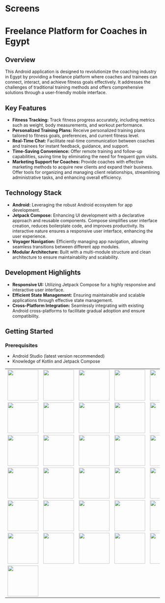 # Screens 

<table>
  <tr>
    <td><img src="https://github.com/ahmed-faroukk/Exersize/assets/72602749/7ad0877d-d6ee-4b5e-8a26-baf6a46dc911" width="100" /></td>
    <td><img src="https://github.com/ahmed-faroukk/Exersize/assets/72602749/f2afa9d3-094c-4d44-8766-c88c1d91ffd9" width="100" /></td>
    <td><img src="https://github.com/ahmed-faroukk/Exersize/assets/72602749/00df9399-52d6-4f83-a9de-8f3f3e31f780" width="100" /></td>
    <td><img src="https://github.com/ahmed-faroukk/Exersize/assets/72602749/10409058-ba2d-42aa-944a-486a92a5b594" width="100" /></td>
    <td><img src="https://github.com/ahmed-faroukk/Exersize/assets/72602749/cdd41431-ec04-4c14-b7c0-880723ea5ee4" width="100" /></td>
  </tr>
  <tr>
     <td><img src="https://github.com/ahmed-faroukk/Exersize/assets/72602749/54260615-f5a9-4751-ba2f-abb85b2e37ca" width="100" /></td>
    <td><img src="https://github.com/ahmed-faroukk/Exersize/assets/72602749/5de202e8-bd6a-480c-b496-68ad190e73a5" width="100" /></td>
    <td><img src="https://github.com/ahmed-faroukk/Exersize/assets/72602749/661e91fb-0252-4261-9e68-e136b7f048b3" width="100" /></td>
    <td><img src="https://github.com/ahmed-faroukk/Exersize/assets/72602749/a42774a7-dc1f-4a77-aef6-9b9c4230cd2c" width="100" /></td>
    <td><img src="https://github.com/ahmed-faroukk/Exersize/assets/72602749/12301ca7-cf9d-4c76-be4f-12e345a391a8" width="100" /></td>
  </tr>
  <tr>
    <td><img src="https://github.com/ahmed-faroukk/Exersize/assets/72602749/2c01fddf-6bcd-4e34-bb18-ae3b3160dba1" width="100" /></td>
    <td><img src="https://github.com/ahmed-faroukk/Exersize/assets/72602749/febc106d-c864-4c1f-b2c1-80740590dcbc" width="100" /></td>
    <td><img src="https://github.com/ahmed-faroukk/Exersize/assets/72602749/d0945cfe-59b9-4277-8523-0663e6db7a69" width="100" /></td>
    <td><img src="https://github.com/ahmed-faroukk/Exersize/assets/72602749/3e00d36e-965b-49f5-a377-0be441e1c004" width="100" /></td>
    <td><img src="https://github.com/ahmed-faroukk/Exersize/assets/72602749/9cb4e364-ff24-407b-b8f6-7df1c85ec7d8" width="100" /></td>

  </tr>
  <tr>
    <td><img src="https://github.com/ahmed-faroukk/Exersize/assets/72602749/6a298a74-9e0b-461c-b443-91fdbf202afc" width="100" /></td>
    <td><img src="https://github.com/ahmed-faroukk/Exersize/assets/72602749/8a003cec-d94f-43a1-b4b9-d798c0f2bff7" width="100" /></td>
    <td><img src="https://github.com/ahmed-faroukk/Exersize/assets/72602749/fa8b96e6-242f-4414-8129-1c1e91797eb0" width="100" /></td>
    <td><img src="https://github.com/ahmed-faroukk/Exersize/assets/72602749/c569d3e1-1cf3-4a49-bf6a-568b8c72c0c4" width="100" /></td>
    <td><img src="https://github.com/ahmed-faroukk/Exersize/assets/72602749/1b14016e-f61c-4389-b1df-436c3e737ff1" width="100" /></td>
  </tr>
  <tr>
    <td><img src="https://github.com/ahmed-faroukk/Exersize/assets/72602749/e4ff81c8-5f95-499c-b8d2-b6ac17f97959" width="100" /></td>
    <td><img src="https://github.com/ahmed-faroukk/Exersize/assets/72602749/3f8d2665-8a21-40da-81f6-df0e489baed9" width="100" /></td>
    <td><img src="https://github.com/ahmed-faroukk/Exersize/assets/72602749/1e528cce-532e-421b-95eb-1df7469fc21a" width="100" /></td>
    <td><img src="https://github.com/ahmed-faroukk/Exersize/assets/72602749/fe97a7f1-994f-44b6-a420-c6ecce239672" width="100" /></td>
    <td><img src="https://github.com/ahmed-faroukk/Exersize/assets/72602749/d096cc79-1e9c-4fe7-af49-603e7ec71177" width="100" /></td>
  
  </tr>
  <tr>
    <td><img src="https://github.com/ahmed-faroukk/Exersize/assets/72602749/4362b61a-1e51-47e9-9942-151a53add891" width="100" /></td>
    <td><img src="https://github.com/ahmed-faroukk/Exersize/assets/72602749/e44b9c62-7688-4598-b606-449d2556b08f" width="100" /></td>
    <td><img src="https://github.com/ahmed-faroukk/Exersize/assets/72602749/82f76ae6-4459-45a0-a6f4-cc985d027d1f" width="100" /></td>
    <td><img src="https://github.com/ahmed-faroukk/Exersize/assets/72602749/82731f03-1e4f-4c73-8343-6a4d913f5ff4" width="100" /></td>
    <td><img src="https://github.com/ahmed-faroukk/Exersize/assets/72602749/7d3dc3db-fdb3-4256-b90c-758c0c319b43" width="100" /></td>
  </tr>
  <tr>
        <td><img src="https://github.com/ahmed-faroukk/Exersize/assets/72602749/c441b1ab-68f8-4843-8651-f3a1badc0403" width="100" /></td>

  </tr>

  # Freelance Platform for Coaches in Egypt

## Overview
This Android application is designed to revolutionize the coaching industry in Egypt by providing a freelance platform where coaches and trainees can connect, interact, and achieve fitness goals effectively. It addresses the challenges of traditional training methods and offers comprehensive solutions through a user-friendly mobile interface.

## Key Features

- **Fitness Tracking:** Track fitness progress accurately, including metrics such as weight, body measurements, and workout performance.
- **Personalized Training Plans:** Receive personalized training plans tailored to fitness goals, preferences, and current fitness level.
- **Real-Time Chat:** Facilitate real-time communication between coaches and trainees for instant feedback, guidance, and support.
- **Time-Saving Convenience:** Offer remote training and follow-up capabilities, saving time by eliminating the need for frequent gym visits.
- **Marketing Support for Coaches:** Provide coaches with effective marketing methods to acquire new clients and expand their business. Offer tools for organizing and managing client relationships, streamlining administrative tasks, and enhancing overall efficiency.

## Technology Stack

- **Android:** Leveraging the robust Android ecosystem for app development.
- **Jetpack Compose:** Enhancing UI development with a declarative approach and reusable components. Compose simplifies user interface creation, reduces boilerplate code, and improves productivity. Its interactive nature ensures a responsive user interface, enhancing the user experience.
- **Voyager Navigation:** Efficiently managing app navigation, allowing seamless transitions between different app modules.
- **Modular Architecture:** Built with a multi-module structure and clean architecture to ensure maintainability and scalability.

## Development Highlights

- **Responsive UI:** Utilizing Jetpack Compose for a highly responsive and interactive user interface.
- **Efficient State Management:** Ensuring maintainable and scalable applications through effective state management.
- **Cross-Platform Integration:** Seamlessly integrating with existing Android cross-platforms to facilitate gradual adoption and ensure compatibility.

## Getting Started

### Prerequisites
- Android Studio (latest version recommended)
- Knowledge of Kotlin and Jetpack Compose





